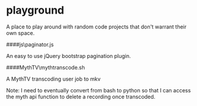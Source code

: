 playground
==========

A place to play around with random code projects that don't warrant their own space.

####js\paginator.js

An easy to use jQuery bootstrap pagination plugin.


####MythTV\mythtranscode.sh

A MythTV transcoding user job to mkv

Note: I need to eventually convert from bash to python so that I can access the myth api function to delete a recording once transcoded. 
